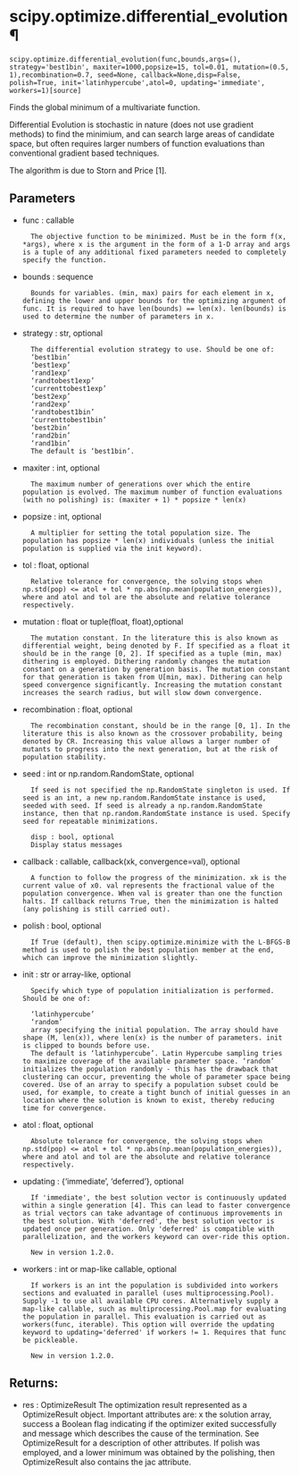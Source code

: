 # scipy.optimize.differential_evolution¶

```
scipy.optimize.differential_evolution(func,bounds,args=(), strategy='best1bin', maxiter=1000,popsize=15, tol=0.01, mutation=(0.5, 1),recombination=0.7, seed=None, callback=None,disp=False, polish=True, init='latinhypercube',atol=0, updating='immediate', workers=1)[source]
```

Finds the global minimum of a multivariate function.

Differential Evolution is stochastic in nature (does not use gradient methods) to find the minimium, and can search large areas of candidate space, but often requires larger numbers of function evaluations than conventional gradient based techniques.

The algorithm is due to Storn and Price [1].

## Parameters

* func : callable
  
        The objective function to be minimized. Must be in the form f(x, *args), where x is the argument in the form of a 1-D array and args is a tuple of any additional fixed parameters needed to completely specify the function.

* bounds : sequence
  
        Bounds for variables. (min, max) pairs for each element in x, defining the lower and upper bounds for the optimizing argument of func. It is required to have len(bounds) == len(x). len(bounds) is used to determine the number of parameters in x.

* strategy : str, optional

        The differential evolution strategy to use. Should be one of:
        ‘best1bin’
        ‘best1exp’
        ‘rand1exp’
        ‘randtobest1exp’
        ‘currenttobest1exp’
        ‘best2exp’
        ‘rand2exp’
        ‘randtobest1bin’
        ‘currenttobest1bin’
        ‘best2bin’
        ‘rand2bin’
        ‘rand1bin’
        The default is ‘best1bin’.

* maxiter : int, optional

        The maximum number of generations over which the entire population is evolved. The maximum number of function evaluations (with no polishing) is: (maxiter + 1) * popsize * len(x)

* popsize : int, optional

        A multiplier for setting the total population size. The population has popsize * len(x) individuals (unless the initial population is supplied via the init keyword).

* tol : float, optional

        Relative tolerance for convergence, the solving stops when np.std(pop) <= atol + tol * np.abs(np.mean(population_energies)), where and atol and tol are the absolute and relative tolerance respectively.

* mutation : float or tuple(float, float),optional

        The mutation constant. In the literature this is also known as differential weight, being denoted by F. If specified as a float it should be in the range [0, 2]. If specified as a tuple (min, max) dithering is employed. Dithering randomly changes the mutation constant on a generation by generation basis. The mutation constant for that generation is taken from U[min, max). Dithering can help speed convergence significantly. Increasing the mutation constant increases the search radius, but will slow down convergence.

* recombination : float, optional

        The recombination constant, should be in the range [0, 1]. In the literature this is also known as the crossover probability, being denoted by CR. Increasing this value allows a larger number of mutants to progress into the next generation, but at the risk of population stability.

* seed : int or np.random.RandomState, optional

        If seed is not specified the np.RandomState singleton is used. If seed is an int, a new np.random.RandomState instance is used, seeded with seed. If seed is already a np.random.RandomState instance, then that np.random.RandomState instance is used. Specify seed for repeatable minimizations.

        disp : bool, optional
        Display status messages

* callback : callable, callback(xk, convergence=val), optional

        A function to follow the progress of the minimization. xk is the current value of x0. val represents the fractional value of the population convergence. When val is greater than one the function halts. If callback returns True, then the minimization is halted (any polishing is still carried out).

* polish : bool, optional

        If True (default), then scipy.optimize.minimize with the L-BFGS-B method is used to polish the best population member at the end, which can improve the minimization slightly.

* init : str or array-like, optional

        Specify which type of population initialization is performed. Should be one of:

        ‘latinhypercube’
        ‘random’
        array specifying the initial population. The array should have shape (M, len(x)), where len(x) is the number of parameters. init is clipped to bounds before use.
        The default is ‘latinhypercube’. Latin Hypercube sampling tries to maximize coverage of the available parameter space. ‘random’ initializes the population randomly - this has the drawback that clustering can occur, preventing the whole of parameter space being covered. Use of an array to specify a population subset could be used, for example, to create a tight bunch of initial guesses in an location where the solution is known to exist, thereby reducing time for convergence.

* atol : float, optional

        Absolute tolerance for convergence, the solving stops when np.std(pop) <= atol + tol * np.abs(np.mean(population_energies)), where and atol and tol are the absolute and relative tolerance respectively.

* updating : {‘immediate’, ‘deferred’}, optional

        If 'immediate', the best solution vector is continuously updated within a single generation [4]. This can lead to faster convergence as trial vectors can take advantage of continuous improvements in the best solution. With 'deferred', the best solution vector is updated once per generation. Only 'deferred' is compatible with parallelization, and the workers keyword can over-ride this option.

        New in version 1.2.0.

* workers : int or map-like callable, optional

        If workers is an int the population is subdivided into workers sections and evaluated in parallel (uses multiprocessing.Pool). Supply -1 to use all available CPU cores. Alternatively supply a map-like callable, such as multiprocessing.Pool.map for evaluating the population in parallel. This evaluation is carried out as workers(func, iterable). This option will override the updating keyword to updating='deferred' if workers != 1. Requires that func be pickleable.

        New in version 1.2.0.

## Returns:	
* res : OptimizeResult
        The optimization result represented as a OptimizeResult object. Important attributes are: x the solution array, success a Boolean flag indicating if the optimizer exited successfully and message which describes the cause of the termination. See OptimizeResult for a description of other attributes. If polish was employed, and a lower minimum was obtained by the polishing, then OptimizeResult also contains the jac attribute.